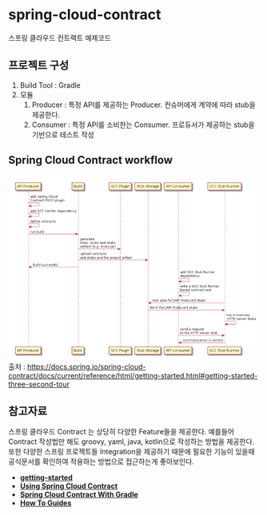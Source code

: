 # spring-cloud-contract
스프링 클라우드 컨트랙트 예제코드
## 프로젝트 구성 
1. Build Tool : Gradle
2. 모듈
   1. Producer : 특정 API를 제공하는 Producer. 컨슈머에게 계약에 따라 stub을 제공한다.
   2. Consumer : 특정 API를 소비한는 Consumer. 프로듀서가 제공하는 stub을 기반으로 테스트 작성

## Spring Cloud Contract workflow
![img_1.png](img_1.png)\
출처 : https://docs.spring.io/spring-cloud-contract/docs/current/reference/html/getting-started.html#getting-started-three-second-tour


## 참고자료
스프링 클라우드 Contract 는 상당히 다양한 Feature들을 제공한다. 예를들어 Contract 작성법만 해도 groovy, yaml, java, kotlin으로 작성하는 방법을 제공한다.\
또한 다양한 스프링 프로젝트들 Integration을 제공하기 때문에 필요한 기능이 있을때 공식문서를 확인하여 적용하는 방법으로 접근하는게 좋아보인다.
- [**getting-started**](https://docs.spring.io/spring-cloud-contract/docs/current/reference/html/getting-started.html#getting-started)
- [**Using Spring Cloud Contract**](https://docs.spring.io/spring-cloud-contract/docs/current/reference/html/using.html#flows-cdc-contracts-stubs-git)
- [**Spring Cloud Contract With Gradle**](https://docs.spring.io/spring-cloud-contract/docs/current/reference/html/gradle-project.html)
- [**How To Guides**](https://docs.spring.io/spring-cloud-contract/docs/current/reference/html/howto.html#howto) 
